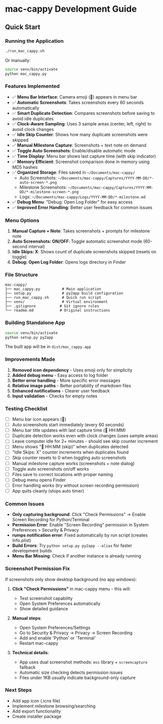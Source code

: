 # mac-cappy Development Guide

## Quick Start

### Running the Application
```bash
./run_mac_cappy.sh
```

Or manually:
```bash
source venv/bin/activate
python mac_cappy.py
```

### Features Implemented
- ✅ **Menu Bar Interface**: Camera emoji (📸) appears in menu bar
- ✅ **Automatic Screenshots**: Takes screenshots every 60 seconds automatically
- ✅ **Smart Duplicate Detection**: Compares screenshots before saving to avoid idle duplicates
- ✅ **Clock-Aware Sampling**: Uses 3 sample areas (center, left, right) to avoid clock changes
- ✅ **Idle Skip Counter**: Shows how many duplicate screenshots were skipped
- ✅ **Manual Milestone Capture**: Screenshots + text note on demand
- ✅ **Toggle Auto Screenshots**: Enable/disable automatic mode
- ✅ **Time Display**: Menu bar shows last capture time (with skip indicator)
- ✅ **Memory Efficient**: Screenshot comparison done in memory using MD5 hashes
- ✅ **Organized Storage**: Files saved in `~/Documents/mac-cappy/`
  - Auto Screenshots: `~/Documents/mac-cappy/Captures/YYYY-MM-DD/*-auto-screen-*.png`
  - Milestone Screenshots: `~/Documents/mac-cappy/Captures/YYYY-MM-DD/*-milestone-screen-*.png`
  - Logs: `~/Documents/mac-cappy/Logs/YYYY-MM-DD/*-milestone.md`
- ✅ **Debug Menu**: "Debug: Open Log Folder" for easy access
- ✅ **Improved Error Handling**: Better user feedback for common issues

### Menu Options
1. **Manual Capture + Note**: Takes screenshots + prompts for milestone note
2. **Auto Screenshots: ON/OFF**: Toggle automatic screenshot mode (60-second interval)
3. **Idle Skips: X**: Shows count of duplicate screenshots skipped (resets on toggle)
4. **Debug: Open Log Folder**: Opens logs directory in Finder

### File Structure
```
mac-cappy/
├── mac_cappy.py          # Main application
├── setup.py              # py2app build configuration
├── run_mac_cappy.sh      # Quick run script
├── venv/                 # Virtual environment
├── .gitignore           # Git ignore rules
└── readme.md            # Original instructions
```

### Building Standalone App
```bash
source venv/bin/activate
python setup.py py2app
```

The built app will be in `dist/mac_cappy.app`

### Improvements Made
1. **Removed icon dependency** - Uses emoji only for simplicity
2. **Added debug menu** - Easy access to log folder
3. **Better error handling** - More specific error messages
4. **Relative image paths** - Better portability of markdown files
5. **Enhanced notifications** - Clearer user feedback
6. **Input validation** - Checks for empty notes

### Testing Checklist
- [ ] Menu bar icon appears (📸)
- [ ] Auto screenshots start immediately (every 60 seconds)
- [ ] Menu bar title updates with last capture time (📸 HH:MM)
- [ ] Duplicate detection works even with clock changes (uses sample areas)
- [ ] Leave computer idle for 2+ minutes - should see skip counter increment
- [ ] Menu shows "📸 HH:MM (skip)" when duplicates detected
- [ ] "Idle Skips: X" counter increments when duplicates found
- [ ] Skip counter resets to 0 when toggling auto screenshots
- [ ] Manual milestone capture works (screenshots + note dialog)
- [ ] Toggle auto screenshots on/off works
- [ ] Files save to correct locations with proper naming
- [ ] Debug menu opens Finder
- [ ] Error handling works (try without screen recording permission)
- [ ] App quits cleanly (stops auto timer)

### Common Issues
- **Only capturing background**: Click "Check Permissions" → Enable Screen Recording for Python/Terminal
- **Permission Error**: Enable "Screen Recording" permission in System Preferences > Security & Privacy
- **rumps notification error**: Fixed automatically by run script (creates Info.plist)
- **Build Errors**: Try `python setup.py py2app --alias` for faster development builds
- **Menu Bar Missing**: Check if another instance is already running

### Screenshot Permission Fix
If screenshots only show desktop background (no app windows):

1. **Click "Check Permissions"** in mac-cappy menu - this will:
   - Test screenshot capability
   - Open System Preferences automatically
   - Show detailed guidance

2. **Manual steps**:
   - Open System Preferences/Settings
   - Go to Security & Privacy → Privacy → Screen Recording  
   - Add and enable 'Python' or 'Terminal'
   - Restart mac-cappy

3. **Technical details**:
   - App uses dual screenshot methods: `mss` library + `screencapture` fallback
   - Automatic size checking detects permission issues
   - Files under 1KB usually indicate background-only capture

### Next Steps
- Add app icon (.icns file)
- Implement milestone browsing/searching
- Add export functionality
- Create installer package